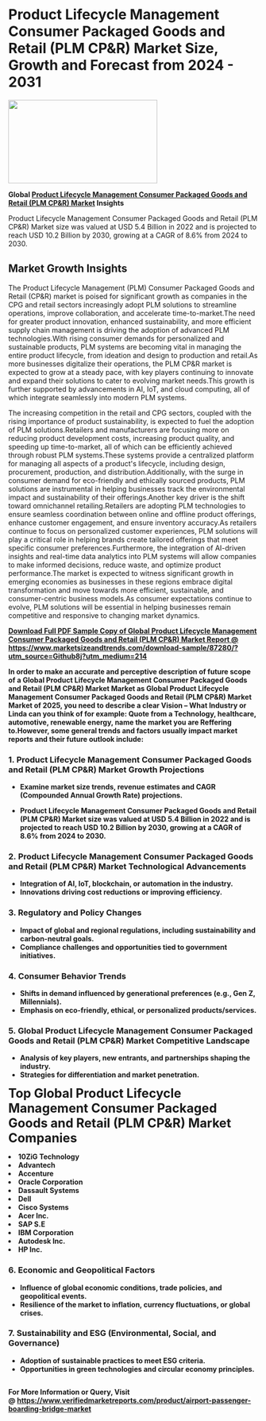 <H1>Product Lifecycle Management Consumer Packaged Goods and Retail (PLM CP&R) Market Size, Growth and Forecast from 2024 - 2031</H1><img class="aligncenter size-medium wp-image-584254" src="https://thirdeyenews.in/wp-content/uploads/2024/09/Global-Market-Research-300x168.jpeg" alt="" width="300" height="168" /><p><strong>Global&nbsp;<a href="https://www.marketsizeandtrends.com/download-sample/87280/?utm_source=Github8j?utm_medium=214">Product Lifecycle Management Consumer Packaged Goods and Retail (PLM CP&R) Market</a> Insights</strong></p><p>Product Lifecycle Management Consumer Packaged Goods and Retail (PLM CP&R) Market size was valued at USD 5.4 Billion in 2022 and is projected to reach USD 10.2 Billion by 2030, growing at a CAGR of 8.6% from 2024 to 2030.</p><p><h2>Market Growth Insights</h2> <p>The Product Lifecycle Management (PLM) Consumer Packaged Goods and Retail (CP&R) market is poised for significant growth as companies in the CPG and retail sectors increasingly adopt PLM solutions to streamline operations, improve collaboration, and accelerate time-to-market.The need for greater product innovation, enhanced sustainability, and more efficient supply chain management is driving the adoption of advanced PLM technologies.With rising consumer demands for personalized and sustainable products, PLM systems are becoming vital in managing the entire product lifecycle, from ideation and design to production and retail.As more businesses digitalize their operations, the PLM CP&R market is expected to grow at a steady pace, with key players continuing to innovate and expand their solutions to cater to evolving market needs.This growth is further supported by advancements in AI, IoT, and cloud computing, all of which integrate seamlessly into modern PLM systems.</p> <p><strong><a href="#"></a></strong></p> <p>The increasing competition in the retail and CPG sectors, coupled with the rising importance of product sustainability, is expected to fuel the adoption of PLM solutions.Retailers and manufacturers are focusing more on reducing product development costs, increasing product quality, and speeding up time-to-market, all of which can be efficiently achieved through robust PLM systems.These systems provide a centralized platform for managing all aspects of a product's lifecycle, including design, procurement, production, and distribution.Additionally, with the surge in consumer demand for eco-friendly and ethically sourced products, PLM solutions are instrumental in helping businesses track the environmental impact and sustainability of their offerings.Another key driver is the shift toward omnichannel retailing.Retailers are adopting PLM technologies to ensure seamless coordination between online and offline product offerings, enhance customer engagement, and ensure inventory accuracy.As retailers continue to focus on personalized customer experiences, PLM solutions will play a critical role in helping brands create tailored offerings that meet specific consumer preferences.Furthermore, the integration of AI-driven insights and real-time data analytics into PLM systems will allow companies to make informed decisions, reduce waste, and optimize product performance.The market is expected to witness significant growth in emerging economies as businesses in these regions embrace digital transformation and move towards more efficient, sustainable, and consumer-centric business models.As consumer expectations continue to evolve, PLM solutions will be essential in helping businesses remain competitive and responsive to changing market dynamics.</p> <p><strong><a href="#"></p><p><span class=""><strong>Download Full PDF Sample Copy of Global Product Lifecycle Management Consumer Packaged Goods and Retail (PLM CP&R) Market Report</strong> @ <a href="https://www.marketsizeandtrends.com/download-sample/87280/?utm_source=Github8j?utm_medium=214" target="_blank">https://www.marketsizeandtrends.com/download-sample/87280/?utm_source=Github8j?utm_medium=214</a></span></p><p>In order to make an accurate and perceptive description of future scope of a Global&nbsp;Product Lifecycle Management Consumer Packaged Goods and Retail (PLM CP&R) Market Market as Global&nbsp;Product Lifecycle Management Consumer Packaged Goods and Retail (PLM CP&R) Market Market of 2025, you need to describe a clear Vision &ndash; What Industry or Linda can you think of for example: Quote from a Technology, healthcare, automotive, renewable energy, name the market you are Reffering to.However, some general trends and factors usually impact market reports and their future outlook include:</p><h3>1.&nbsp;<strong>Product Lifecycle Management Consumer Packaged Goods and Retail (PLM CP&R) Market Growth Projections</strong></h3><ul><li>Examine market size trends, revenue estimates and CAGR (Compounded Annual Growth Rate) projections.</li><li><p>Product Lifecycle Management Consumer Packaged Goods and Retail (PLM CP&R) Market size was valued at USD 5.4 Billion in 2022 and is projected to reach USD 10.2 Billion by 2030, growing at a CAGR of 8.6% from 2024 to 2030.</p></li></ul><h3>2.&nbsp;<strong>Product Lifecycle Management Consumer Packaged Goods and Retail (PLM CP&R) Market Technological Advancements</strong></h3><ul><li>Integration of AI, IoT, blockchain, or automation in the industry.</li><li>Innovations driving cost reductions or improving efficiency.</li></ul><h3>3.&nbsp;<strong>Regulatory and Policy Changes</strong></h3><ul><li>Impact of global and regional regulations, including sustainability and carbon-neutral goals.</li><li>Compliance challenges and opportunities tied to government initiatives.</li></ul><h3>4.&nbsp;<strong>Consumer Behavior Trends</strong></h3><ul><li>Shifts in demand influenced by generational preferences (e.g., Gen Z, Millennials).</li><li>Emphasis on eco-friendly, ethical, or personalized products/services.</li></ul><h3>5.&nbsp;<strong>Global Product Lifecycle Management Consumer Packaged Goods and Retail (PLM CP&R) Market Competitive Landscape</strong></h3><ul><li>Analysis of key players, new entrants, and partnerships shaping the industry.</li><li>Strategies for differentiation and market penetration.</li></ul><p data-pm-slice="1 1 []"><span style="color: inherit; font-family: inherit; font-size: 25px;">Top Global Product Lifecycle Management Consumer Packaged Goods and Retail (PLM CP&R) Market Companies</span></p><div class="" data-test-id=""><p><li>10ZiG Technology</li><li> Advantech</li><li> Accenture</li><li> Oracle Corporation</li><li> Dassault Systems</li><li> Dell</li><li> Cisco Systems</li><li> Acer Inc.</li><li> SAP S.E</li><li> IBM Corporation</li><li> Autodesk Inc.</li><li> HP Inc.</li></p></div><h3>6.&nbsp;<strong>Economic and Geopolitical Factors</strong></h3><ul><li>Influence of global economic conditions, trade policies, and geopolitical events.</li><li>Resilience of the market to inflation, currency fluctuations, or global crises.</li></ul><h3>7.&nbsp;<strong>Sustainability and ESG (Environmental, Social, and Governance)</strong></h3><ul><li>Adoption of sustainable practices to meet ESG criteria.</li><li>Opportunities in green technologies and circular economy principles.</li></ul><h2><strong style="font-size: 14px;">For More Information or Query, Visit @&nbsp;</strong><a style="background-color: #ffffff; font-size: 14px;" href="https://www.marketsizeandtrends.com/report/product-lifecycle-management-consumer-packaged-goods-and-retail-plm-cpr-market/" target="_blank">https://www.verifiedmarketreports.com/product/airport-passenger-boarding-bridge-market</a></h2>